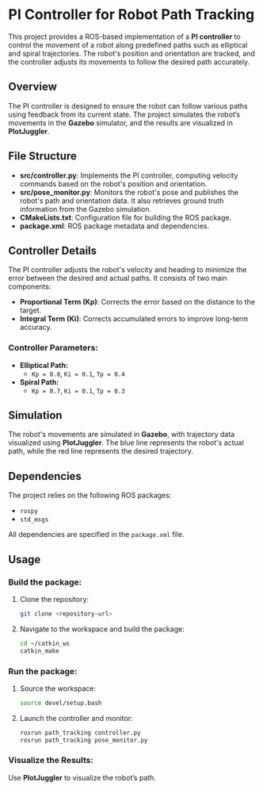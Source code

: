 # PI Controller for Robot Path Tracking

This project provides a ROS-based implementation of a **PI controller** to control the movement of a robot along predefined paths such as elliptical and spiral trajectories. The robot's position and orientation are tracked, and the controller adjusts its movements to follow the desired path accurately.

## Overview
The PI controller is designed to ensure the robot can follow various paths using feedback from its current state. The project simulates the robot’s movements in the **Gazebo** simulator, and the results are visualized in **PlotJuggler**.

## File Structure
- **src/controller.py**: Implements the PI controller, computing velocity commands based on the robot's position and orientation.
- **src/pose_monitor.py**: Monitors the robot's pose and publishes the robot's path and orientation data. It also retrieves ground truth information from the Gazebo simulation.
- **CMakeLists.txt**: Configuration file for building the ROS package.
- **package.xml**: ROS package metadata and dependencies.

## Controller Details

The PI controller adjusts the robot's velocity and heading to minimize the error between the desired and actual paths. It consists of two main components:
- **Proportional Term (Kp)**: Corrects the error based on the distance to the target.
- **Integral Term (Ki)**: Corrects accumulated errors to improve long-term accuracy.

### Controller Parameters:
- **Elliptical Path:**
  - `Kp = 0.8`, `Ki = 0.1`, `Tp = 0.4`
- **Spiral Path:**
  - `Kp = 0.7`, `Ki = 0.1`, `Tp = 0.3`

## Simulation
The robot's movements are simulated in **Gazebo**, with trajectory data visualized using **PlotJuggler**. The blue line represents the robot's actual path, while the red line represents the desired trajectory.

## Dependencies
The project relies on the following ROS packages:
- `rospy`
- `std_msgs`

All dependencies are specified in the `package.xml` file.

## Usage

### Build the package:
1. Clone the repository:
   ```bash
   git clone <repository-url>
   ```
2. Navigate to the workspace and build the package:
   ```bash
   cd ~/catkin_ws
   catkin_make
   ```

### Run the package:
1. Source the workspace:
   ```bash
   source devel/setup.bash
   ```
2. Launch the controller and monitor:
   ```bash
   rosrun path_tracking controller.py
   rosrun path_tracking pose_monitor.py
   ```

### Visualize the Results:
Use **PlotJuggler** to visualize the robot’s path.
